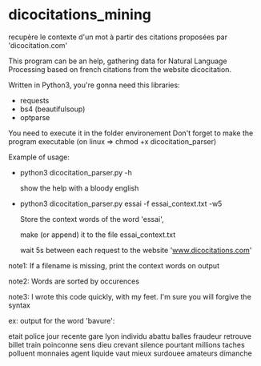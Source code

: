 # dicocitations_mining
recupère le contexte d'un mot à partir des citations proposées par 'dicocitation.com'

This program can be an help, gathering data for Natural Language Processing based on french citations from the website dicocitation.

Written in Python3, you're gonna need this libraries:
  - requests
  - bs4 (beautifulsoup)
  - optparse

You need to execute it in the folder environement
Don't forget to make the program executable (on linux => chmod +x dicocitation_parser)

Example of usage:

  - python3 dicocitation_parser.py -h
  
      show the help with a bloody english
      
  - python3 dicocitation_parser.py essai -f essai_context.txt -w5
  
      Store the context words of the word 'essai',
      
      make (or append) it to the file essai_context.txt
      
      wait 5s between each request to the website 'www.dicocitations.com'
      
note1: If a filename is missing, print the context words on output

note2: Words are sorted by occurences

note3: I wrote this code quickly, with my feet. I'm sure you will forgive the syntax


ex: output for the word 'bavure':

etait
police
jour
recente
gare
lyon
individu
abattu
balles
fraudeur
retrouve
billet
train
poinconne
sens
dieu
crevant
silence
pourtant
millions
taches
polluent
monnaies
agent
liquide
vaut
mieux
surdouee
amateurs
dimanche

